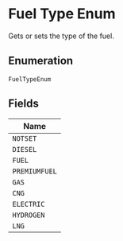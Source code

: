 
# Fuel Type Enum

Gets or sets the type of the fuel.

## Enumeration

`FuelTypeEnum`

## Fields

| Name |
|  --- |
| `NOTSET` |
| `DIESEL` |
| `FUEL` |
| `PREMIUMFUEL` |
| `GAS` |
| `CNG` |
| `ELECTRIC` |
| `HYDROGEN` |
| `LNG` |

